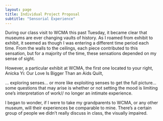 ```yaml
---
layout: page
title: Individual Project Proposal  
subtitle: "Sensorial Experience"    
---
```


During our class visit to WCMA this past Tuesday, it became clear that museums are ever changing vaults of history. As I roamed from exhibit to exhibit, it seemed as though I was entering a different time period each time. From the walls to the ceilings, each piece contributed to this sensation, but for a majority of the time, these sensations depended on my sense of sight. 

However, a particular exhibit at WCMA, the first one located to your right, Anicka Yi: Our Love Is Bigger Than an Aids Quilt,

… exploring senses… or more like exploiting senses to get the full picture… some questions that may arise is whether or not setting the mood is limiting one’s interpretation of work// no longer an intimate experience. 

I began to wonder, if I were to take my grandparents to WCMA, or any other museum, will their experiences be comparable to mine. There’s a certain group of people we didn’t really discuss in class, the visually impaired. 

